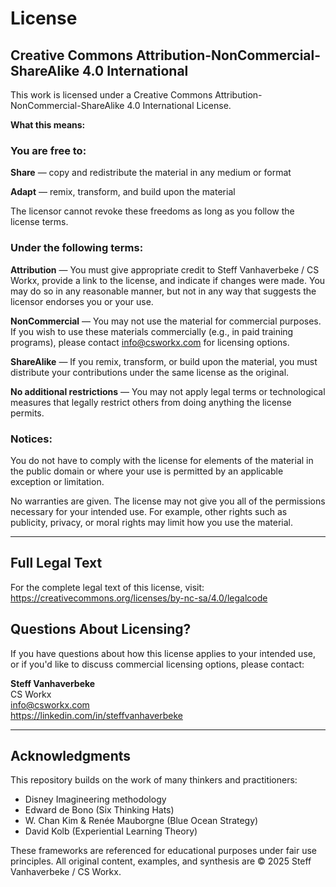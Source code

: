 # License

## Creative Commons Attribution-NonCommercial-ShareAlike 4.0 International

This work is licensed under a Creative Commons Attribution-NonCommercial-ShareAlike 4.0 International License.

**What this means:**

### You are free to:

**Share** — copy and redistribute the material in any medium or format

**Adapt** — remix, transform, and build upon the material

The licensor cannot revoke these freedoms as long as you follow the license terms.

### Under the following terms:

**Attribution** — You must give appropriate credit to Steff Vanhaverbeke / CS Workx, provide a link to the license, and indicate if changes were made. You may do so in any reasonable manner, but not in any way that suggests the licensor endorses you or your use.

**NonCommercial** — You may not use the material for commercial purposes. If you wish to use these materials commercially (e.g., in paid training programs), please contact info@csworkx.com for licensing options.

**ShareAlike** — If you remix, transform, or build upon the material, you must distribute your contributions under the same license as the original.

**No additional restrictions** — You may not apply legal terms or technological measures that legally restrict others from doing anything the license permits.

### Notices:

You do not have to comply with the license for elements of the material in the public domain or where your use is permitted by an applicable exception or limitation.

No warranties are given. The license may not give you all of the permissions necessary for your intended use. For example, other rights such as publicity, privacy, or moral rights may limit how you use the material.

---

## Full Legal Text

For the complete legal text of this license, visit:  
https://creativecommons.org/licenses/by-nc-sa/4.0/legalcode

## Questions About Licensing?

If you have questions about how this license applies to your intended use, or if you'd like to discuss commercial licensing options, please contact:

**Steff Vanhaverbeke**  
CS Workx  
info@csworkx.com  
https://linkedin.com/in/steffvanhaverbeke

---

## Acknowledgments

This repository builds on the work of many thinkers and practitioners:
- Disney Imagineering methodology
- Edward de Bono (Six Thinking Hats)
- W. Chan Kim & Renée Mauborgne (Blue Ocean Strategy)
- David Kolb (Experiential Learning Theory)

These frameworks are referenced for educational purposes under fair use principles. All original content, examples, and synthesis are © 2025 Steff Vanhaverbeke / CS Workx.
